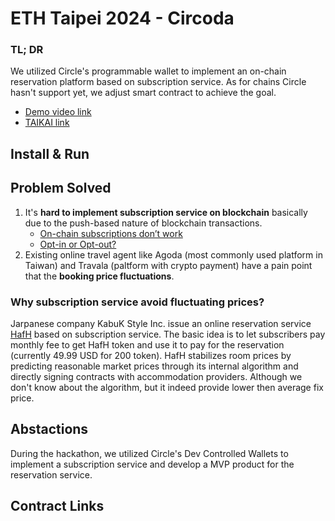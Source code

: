 # ETH Taipei 2024 - Circoda
### TL; DR
We utilized Circle's programmable wallet to implement an on-chain reservation platform based on subscription service. As for chains Circle hasn't support yet, we adjust smart contract to achieve the goal.

- [Demo video link]() 
- [TAIKAI link]()

## Install & Run


## Problem Solved
1. It's **hard to implement subscription service on blockchain** basically due to the push-based nature of blockchain transactions.
   - [On-chain subscriptions don’t work](https://gaurangtorvekar.medium.com/on-chain-subscriptions-dont-work-2b7547f27e9d)
   - [Opt-in or Opt-out?](https://medium.com/swlh/opt-in-or-opt-out-7db2a247e72f)
2. Existing online travel agent like Agoda (most commonly used platform in Taiwan) and Travala (paltform with crypto payment) have a pain point that the **booking price fluctuations**.

### Why subscription service avoid fluctuating prices?

Jarpanese company KabuK Style Inc. issue an online reservation service [HafH](https://www.hafh.com/en) based on subscription service. The basic idea is to let subscribers pay monthly fee to get HafH token and use it to pay for the reservation (currently 49.99 USD for 200 token). HafH stabilizes room prices by predicting reasonable market prices through its internal algorithm and directly signing contracts with accommodation providers. Although we don't know about the algorithm, but it indeed provide lower then average fix price.

## Abstactions
During the hackathon, we utilized Circle's Dev Controlled Wallets to implement a subscription service and develop a MVP product for the reservation service.

## Contract Links
